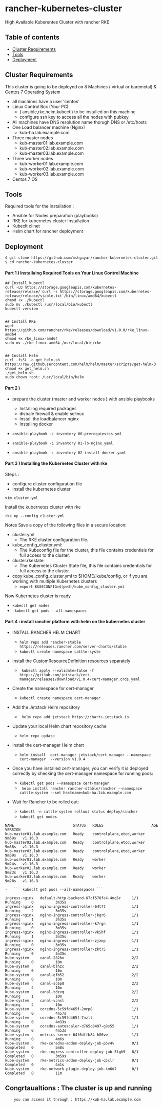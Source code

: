 # rancher-kubernetes-cluster
High Available Kuberentes Cluster with rancher RKE

## Table of contents
* [Cluster Requirements](#cluster-requirements)
* [Tools](#tools)
* [Deployment](#deployment)

## Cluster Requirements
This cluster is going to be deployed on 8 Machines ( virtual or baremetal) & Centos 7 Operating System
* all machines have a user 'centos' 
* Linux Control Box (Your PC)
	-	( ansible,rke,helm,kubectl) to be installed on this machine
	-	configure ssh key to access all the nodes with pubkey
* All machines have DNS resolution name thorugh DNS or /etc/hosts
* One Load balancer machine (Nginx)
	-	kub-ha.lab.example.com
* Three master nodes
	- kub-master01.lab.example.com
	- kub-master02.lab.example.com
	- kub-master03.lab.example.com
* Three worker nodes
	-	kub-worker01.lab.example.com
	-	kub-worker02.lab.example.com
	-	kub-worker03.lab.example.com
* Centos 7 OS
	
## Tools
Required tools for the installation :
* Ansible for Nodes preparation (playbooks)
* RKE for kubernetes cluster Installation
* Kubeclt clinet
* Helm chart for rancher deployment
	
## Deployment

```
$ git clone https://github.com/mshgayar/rancher-kubernetes-cluster.git
$ cd rancher-kubernetes-cluster
```

#### Part 1 ) Installaing Required Tools on Your Linux Control Machine
```
## Install kubectl
curl -LO https://storage.googleapis.com/kubernetes-release/release/`curl -s https://storage.googleapis.com/kubernetes-release/release/stable.txt`/bin/linux/amd64/kubectl
chmod +x ./kubectl
sudo mv ./kubectl /usr/local/bin/kubectl
kubectl version


## Install RKE
wget https://github.com/rancher/rke/releases/download/v1.0.0/rke_linux-amd64
chmod +x rke_linux-amd64
sudo mv ./rke_linux-amd64 /usr/local/bin/rke


## Install Helm
curl -fsSL -o get_helm.sh https://raw.githubusercontent.com/helm/helm/master/scripts/get-helm-3
chmod +x get_helm.sh
./get_helm.sh
sudo chown root: /usr/local/bin/helm
```

#### Part 2 )
* prepare the cluster (master and worker nodes ) with ansible playbooks
	-	Installing required packages
	-	disbale firewall & enable selinux
	-	Install the loadbalancer nginx
	-	Installing docker
		
*	```ansible-playbook -i inventory 00-prerequiestes.yml ```
*	```ansible-playbook -i inventory 01-lb-nginx.yaml ```
*	```ansible-playbook -i inventory 02-install-docker.yaml ```


#### Part 3 ) Installing the Kubernetes Cluster with rke
Steps :
* configure cluster configuration file 
* Install the kubernetes cluster

```vim cluster.yml ```
    
Install the kubernetes cluster with rke
```
rke up --config cluster.yml
```
Notes
Save a copy of the following files in a secure location:
 - cluster.yml: 
 	- 	The RKE cluster configuration file.
 - kube_config_cluster.yml: 
 	- 	The Kubeconfig file for the cluster, this file contains credentials for full access to the cluster.
 - cluster.rkestate: 
 	- 	The Kubernetes Cluster State file, this file contains credentials for full access to the cluster.
 - copy kube_config_cluster.yml to $HOME/.kube/config, or if you are working with multiple Kubernetes clusters
	-	``` export KUBECONFIG=$(pwd)/kube_config_cluster.yml ```

Now Kubernetes cluster is ready 
* ``` kubectl get nodes ```
* ``` kubectl get pods --all-namespaces```

#### Part 4 : install rancher platform with helm on the kubernetes cluster
* INSTALL RANCHER HELM CHART
	-	``` helm repo add rancher-stable https://releases.rancher.com/server-charts/stable ```
	-	``` kubectl create namespace cattle-syste ```

*  Install the CustomResourceDefinition resources separately
	-	``` kubectl apply --validate=false -f https://github.com/jetstack/cert-manager/releases/download/v1.0.4/cert-manager.crds.yaml```

* Create the namespace for cert-manager
	-	``` kubectl create namespace cert-manager ``` 
*  Add the Jetstack Helm repository
	-	``` helm repo add jetstack https://charts.jetstack.io```
* Update your local Helm chart repository cache
	- ```helm repo update ```
* Install the cert-manager Helm chart
	-	```helm install  cert-manager jetstack/cert-manager --namespace cert-manager  --version v1.0.4 ```
* Once you have installed cert-manager, you can verify it is deployed correctly by checking the cert-manager namespace for running pods:
	-	``` kubectl get pods --namespace cert-manager ```
	-	``` helm install rancher rancher-stable/rancher --namespace cattle-system --set hostname=kub-ha.lab.example.com```
* Wait for Rancher to be rolled out:
	- 	``` kubectl -n cattle-system rollout status deploy/rancher ```
	- 	``` kubectl get nodes ```
```
NAME                           STATUS   ROLES                      AGE     VERSION
kub-master01.lab.example.com   Ready    controlplane,etcd,worker   9m59s   v1.16.3
kub-master02.lab.example.com   Ready    controlplane,etcd,worker   9m38s   v1.16.3
kub-master03.lab.example.com   Ready    controlplane,etcd,worker   9m39s   v1.16.3
kub-worker01.lab.example.com   Ready    worker                     9m24s   v1.16.3
kub-worker02.lab.example.com   Ready    worker                     9m23s   v1.16.3
kub-worker03.lab.example.com   Ready    worker                     9m28s   v1.16.3
```
	-	``` kubeclt get pods --all-namespaces ```
```
ingress-nginx   default-http-backend-67cf578fc4-4mq5r     1/1     Running     0          3m35s
ingress-nginx   nginx-ingress-controller-64t7t            1/1     Running     2          3m35s
ingress-nginx   nginx-ingress-controller-jkgr6            1/1     Running     1          3m35s
ingress-nginx   nginx-ingress-controller-k7rgn            1/1     Running     0          3m35s
ingress-nginx   nginx-ingress-controller-vk5hf            1/1     Running     1          3m35s
ingress-nginx   nginx-ingress-controller-zjznp            1/1     Running     0          3m35s
ingress-nginx   nginx-ingress-controller-zkt75            1/1     Running     0          3m35s
kube-system     canal-282hx                               2/2     Running     0          10m
kube-system     canal-blhzc                               2/2     Running     0          10m
kube-system     canal-qfb52                               2/2     Running     0          10m
kube-system     canal-sc6p8                               2/2     Running     2          10m
kube-system     canal-tdzvg                               2/2     Running     1          10m
kube-system     canal-vcnsl                               2/2     Running     2          10m
kube-system     coredns-5c59fd465f-2mrp8                  1/1     Running     0          4m57s
kube-system     coredns-5c59fd465f-7nzlt                  1/1     Running     0          4m33s
kube-system     coredns-autoscaler-d765c8497-g8s55        1/1     Running     0          4m53s
kube-system     metrics-server-64f6dffb84-h86vw           1/1     Running     0          4m6s
kube-system     rke-coredns-addon-deploy-job-pbv4v        0/1     Completed   0          5m8s
kube-system     rke-ingress-controller-deploy-job-5lgh9   0/1     Completed   0          3m59s
kube-system     rke-metrics-addon-deploy-job-q5clr        0/1     Completed   0          4m1s
kube-system     rke-network-plugin-deploy-job-km6d7       0/1     Completed   0          11m
```
## Congrtaualtions : The cluster is up and running
		you can access it through : https://kub-ha.lab.example.com
